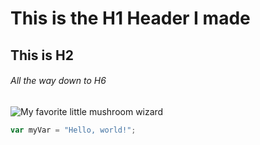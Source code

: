 # This is the H1 Header I made
## This is H2
###### All the way down to H6

![My favorite little mushroom wizard](https://github.com/RedHare51/skills-communicate-using-markdown/assets/142922299/4fea4afb-a125-4478-8b2f-c8930352785d)

``` javascript
var myVar = "Hello, world!";
```
